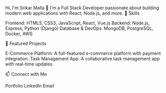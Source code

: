 Hi, I'm Srikar Malla 👋
I'm a Full Stack Developer passionate about building modern web applications with React, Node.js, and more.
🔧 Skills

Frontend: HTML5, CSS3, JavaScript, React, Vue.js
Backend: Node.js, Express, Python (Django)
Database & DevOps: MongoDB, PostgreSQL, Docker, AWS

🌟 Featured Projects

E-Commerce Platform: A full-featured e-commerce platform with payment integration.
Task Management App: A collaborative task management app with real-time updates.

📫 Connect with Me

Portfolio
LinkedIn
Email


